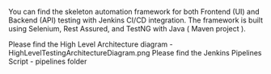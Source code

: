You can find the skeleton automation framework for both Frontend (UI) and
Backend (API) testing with Jenkins CI/CD integration. The framework is built using Selenium, Rest Assured,
and TestNG with Java ( Maven project ).

Please find the High Level Architecture diagram - HighLevelTestingArchitectureDiagram.png
Please find the Jenkins Pipelines Script - pipelines folder
